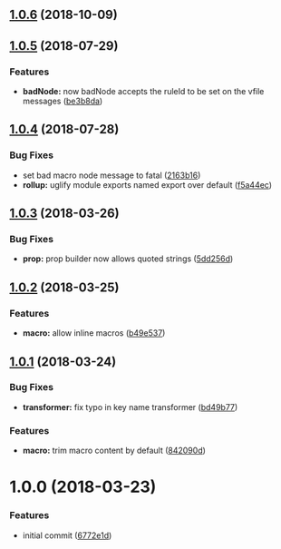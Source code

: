 <a name="1.0.6"></a>
## [1.0.6](https://github.com/dimerapp/remark-macro/compare/v1.0.5...v1.0.6) (2018-10-09)



<a name="1.0.5"></a>
## [1.0.5](https://github.com/dimerapp/remark-macro/compare/v1.0.4...v1.0.5) (2018-07-29)


### Features

* **badNode:** now badNode accepts the ruleId to be set on the vfile messages ([be3b8da](https://github.com/dimerapp/remark-macro/commit/be3b8da))



<a name="1.0.4"></a>
## [1.0.4](https://github.com/dimerapp/remark-macro/compare/v1.0.3...v1.0.4) (2018-07-28)


### Bug Fixes

* set bad macro node message to fatal ([2163b16](https://github.com/dimerapp/remark-macro/commit/2163b16))
* **rollup:** uglify module exports named export over default ([f5a44ec](https://github.com/dimerapp/remark-macro/commit/f5a44ec))



<a name="1.0.3"></a>
## [1.0.3](https://github.com/poppinss/remark-macro/compare/v1.0.2...v1.0.3) (2018-03-26)


### Bug Fixes

* **prop:** prop builder now allows quoted strings ([5dd256d](https://github.com/poppinss/remark-macro/commit/5dd256d))



<a name="1.0.2"></a>
## [1.0.2](https://github.com/poppinss/remark-macro/compare/v1.0.1...v1.0.2) (2018-03-25)


### Features

* **macro:** allow inline macros ([b49e537](https://github.com/poppinss/remark-macro/commit/b49e537))



<a name="1.0.1"></a>
## [1.0.1](https://github.com/poppinss/remark-macro/compare/v1.0.0...v1.0.1) (2018-03-24)


### Bug Fixes

* **transformer:** fix typo in key name transformer ([bd49b77](https://github.com/poppinss/remark-macro/commit/bd49b77))


### Features

* **macro:** trim macro content by default ([842090d](https://github.com/poppinss/remark-macro/commit/842090d))



<a name="1.0.0"></a>
# 1.0.0 (2018-03-23)


### Features

* initial commit ([6772e1d](https://github.com/poppinss/remark-macro/commit/6772e1d))



